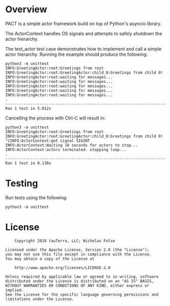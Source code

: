 
# Overview

PACT is a simple actor framework build on top of Python's
asyncio library.

The ActorContext handles OS signals and attempts 
to safely shutdown the actor hierarchy.

The test_actor test case demonstrates how to implement
and call a simple actor hierarchy. Running the example
should produce the following:

    python3 -m unittest
    INFO:GreetingActor:root:Greetings from root
    INFO:GreetingActor:root:GreetingActor:child_0:Greetings from child 0!
    INFO:GreetingActor:root:waiting for messages...
    INFO:GreetingActor:root:waiting for messages...
    INFO:GreetingActor:root:waiting for messages...
    INFO:GreetingActor:root:waiting for messages...
    INFO:GreetingActor:root:waiting for messages...
    .
    ----------------------------------------------------------------------
    Ran 1 test in 5.012s

Cancelling the process with Ctrl-C will result in:

    python3 -m unittest
    INFO:GreetingActor:root:Greetings from root
    INFO:GreetingActor:root:GreetingActor:child_0:Greetings from child 0!
    ^CINFO:ActorContext:got signal SIGINT
    INFO:ActorContext:Waiting 10 seconds for actors to stop...
    INFO:ActorContext:actors terminated. stopping loop...
    .
    ----------------------------------------------------------------------
    Ran 1 test in 0.130s

# Testing

Run tests using the following:

    python3 -m unittest

# License

        Copyright 2018 tauTerra, LLC; Nicholas Folse

    Licensed under the Apache License, Version 2.0 (the "License");
    you may not use this file except in compliance with the License.
    You may obtain a copy of the License at

        http://www.apache.org/licenses/LICENSE-2.0

    Unless required by applicable law or agreed to in writing, software
    distributed under the License is distributed on an "AS IS" BASIS,
    WITHOUT WARRANTIES OR CONDITIONS OF ANY KIND, either express or implied.
    See the License for the specific language governing permissions and
    limitations under the License.